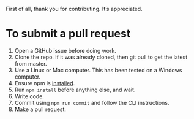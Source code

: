 First of all, thank you for contributing. It’s appreciated.

# To submit a pull request

1. Open a GitHub issue before doing work.
2. Clone the repo. If it was already cloned, then git pull to get the latest from master.
3. Use a Linux or Mac computer. This has been tested on a Windows computer.
4. Ensure npm is [installed](https://npm.js.org/docs/en/installation.html).
5. Run `npm install` before anything else, and wait.
6. Write code.
7. Commit using `npm run commit` and follow the CLI instructions.
8. Make a pull request.
